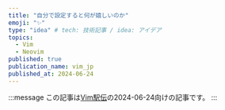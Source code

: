 ```yaml
---
title: "自分で設定すると何が嬉しいのか"
emoji: "✨"
type: "idea" # tech: 技術記事 / idea: アイデア
topics:
  - Vim
  - Neovim
published: true
publication_name: vim_jp
published_at: 2024-06-24
---
```


<!-- textlint-disable -->
:::message
この記事は[Vim駅伝](https://vim-jp.org/ekiden/)の2024-06-24向けの記事です。
:::
<!-- textlint-enable -->

